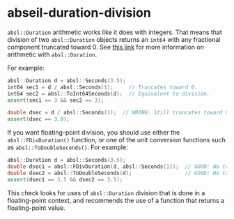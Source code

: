 # abseil-duration-division

`absl::Duration` arithmetic works like it does with integers. That means
that division of two `absl::Duration` objects returns an `int64` with
any fractional component truncated toward 0. See [this
link](https://github.com/abseil/abseil-cpp/blob/29ff6d4860070bf8fcbd39c8805d0c32d56628a3/absl/time/time.h#L137)
for more information on arithmetic with `absl::Duration`.

For example:

``` c++
absl::Duration d = absl::Seconds(3.5);
int64 sec1 = d / absl::Seconds(1);     // Truncates toward 0.
int64 sec2 = absl::ToInt64Seconds(d);  // Equivalent to division.
assert(sec1 == 3 && sec2 == 3);

double dsec = d / absl::Seconds(1);  // WRONG: Still truncates toward 0.
assert(dsec == 3.0);
```

If you want floating-point division, you should use either the
`absl::FDivDuration()` function, or one of the unit conversion functions
such as `absl::ToDoubleSeconds()`. For example:

``` c++
absl::Duration d = absl::Seconds(3.5);
double dsec1 = absl::FDivDuration(d, absl::Seconds(1));  // GOOD: No truncation.
double dsec2 = absl::ToDoubleSeconds(d);                 // GOOD: No truncation.
assert(dsec1 == 3.5 && dsec2 == 3.5);
```

This check looks for uses of `absl::Duration` division that is done in a
floating-point context, and recommends the use of a function that
returns a floating-point value.
